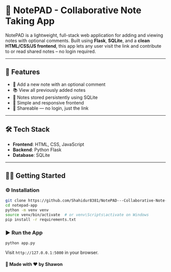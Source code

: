 
# 📝 NotePAD - Collaborative Note Taking App

NotePAD is a lightweight, full-stack web application for adding and viewing notes with optional comments. Built using **Flask**, **SQLite**, and a **clean HTML/CSS/JS frontend**, this app lets any user visit the link and contribute to or read shared notes – no login required.

---

## 🚀 Features

- 🧠 Add a new note with an optional comment
- 📚 View all previously added notes
- 📂 Notes stored persistently using SQLite
- 🎨 Simple and responsive frontend
- 🔗 Shareable — no login, just the link

---

## 🛠️ Tech Stack

- **Frontend**: HTML, CSS, JavaScript
- **Backend**: Python Flask
- **Database**: SQLite

---

## 🧑‍💻 Getting Started

### ⚙️ Installation

```bash
git clone https://github.com/Shahidur8381/NotePAD---Collaborative-Note-Taking-Web-App
cd notepad-app
python -m venv venv
source venv/bin/activate  # or venv\Scripts\activate on Windows
pip install -r requirements.txt

```
### ▶️ Run the App
```python app.py```

Visit ```http://127.0.0.1:5000``` in your browser.

#### 🧠 Made with ❤️ by Shawon

